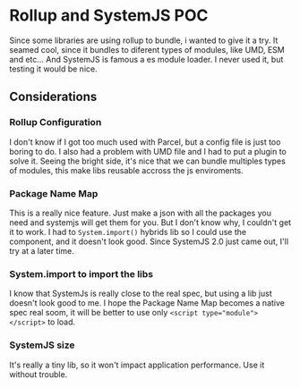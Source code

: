 # Rollup and SystemJS POC

Since some libraries are using rollup to bundle, i wanted to give it a try. It seamed cool, since it bundles to diferent types of modules, like UMD, ESM and etc...
And SystemJS is famous a es module loader. I never used it, but testing it would be nice.

## Considerations

### Rollup Configuration

I don't know if I got too much used with Parcel, but a config file is just too boring to do. I also had a problem with UMD file and I had to put a plugin to solve it.
Seeing the bright side, it's nice that we can bundle multiples types of modules, this make libs reusable accross the js enviroments.

### Package Name Map

This is a really nice feature. Just make a json with all the packages you need and systemjs will get them for you. But I don't know why, I couldn't get it to work. I had to ```System.import()``` hybrids lib so I could use the component, and it doesn't look good. Since SystemJS 2.0 just came out, I'll try at a later time.

### System.import to import the libs

I know that SystemJs is really close to the real spec, but using a lib just doesn't look good to me. I hope the Package Name Map becomes a native spec real soom, it will be better to use only ```<script type="module"></script>``` to load.

### SystemJS size
It's really a tiny lib, so it won't impact application performance. Use it without trouble.